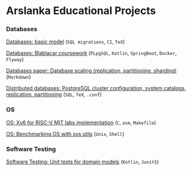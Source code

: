# Arslanka Educational Projects

### Databases

[Databases: basic model](https://github.com/Arslanka-Educational/db-lab-basic) (`SQL migrations`, `CI`, `TeX`)

[Databases: Blablacar coursework](https://github.com/lulalend/course_work_db) (`PLpgSQL`, `Kotlin`, `SpringBoot`, `Docker`, `Flyway`) 

[Databases paper: Database scaling (replication, partitioning, sharding)](https://github.com/Arslanka-Educational/db-scaling) (`Markdown`)

[Distributed databases: PostgreSQL cluster configuration, system catalogs, replication, partitioning](https://github.com/Arslanka-Educational/dds) (`SQL`, `TeX`, `.conf`)

### OS

[OS: Xv6 for RISC-V MIT labs implementation](https://github.com/Arslanka-Educational/os-xv6-riscv) (`C`, `asm`, `Makefile`)

[OS: Benchmarking OS with sys utils](https://github.com/Arslanka-Educational/os-benchmark/blob/main/os-benchmark.md) (`Unix`, `Shell`)

### Software Testing
[Software Testing: Unit tests for domain models](https://github.com/Arslanka-Educational/software-testing) (`Kotlin`, `Junit5`)

